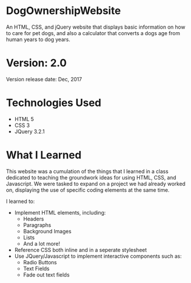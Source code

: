 # DogOwnershipWebsite
An HTML, CSS, and jQuery website that displays basic information on how to care for pet dogs, and also a calculator that converts a dogs age from human years to dog years.

# Version: 2.0
Version release date: Dec, 2017

# Technologies Used
- HTML 5
- CSS 3
- JQuery 3.2.1

# What I Learned
This website was a cumulation of the things that I learned in a class dedicated to teaching the groundwork ideas for using
HTML, CSS, and Javascript. We were tasked to expand on a project we had already worked on, displaying the use of specific
coding elements at the same time.

I learned to:
- Implement HTML elements, including:
  - Headers
  - Paragraphs
  - Background Images
  - Lists
  - And a lot more!
- Reference CSS both inline and in a seperate stylesheet
- Use JQuery/Javascript to implement interactive components such as:
  - Radio Buttons
  - Text Fields
  - Fade out text fields
